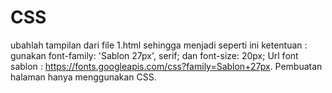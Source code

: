 # CSS
ubahlah tampilan dari file 1.html sehingga menjadi seperti ini ketentuan : gunakan font-family: 'Sablon 27px', serif; dan font-size: 20px; Url font sablon : https://fonts.googleapis.com/css?family=Sablon+27px. Pembuatan halaman hanya menggunakan CSS.
